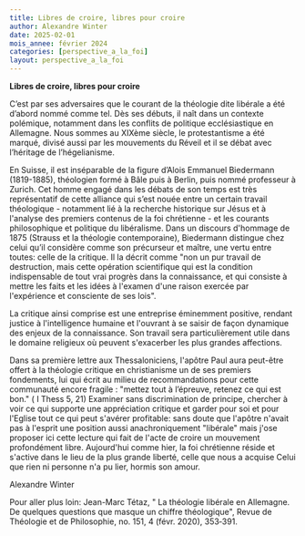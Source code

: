 ```yaml
---
title: Libres de croire, libres pour croire
author: Alexandre Winter
date: 2025-02-01
mois_annee: février 2024
categories: [perspective_a_la_foi]
layout: perspective_a_la_foi
---
```


**Libres de croire, libres pour croire**

C’est par ses adversaires que le courant de la théologie dite libérale a été d’abord nommé comme tel. Dès ses débuts, il
naît dans un contexte polémique, notamment dans les conflits de politique ecclésiastique en Allemagne. Nous sommes au 
XIXème siècle, le protestantisme a été marqué, divisé aussi par les mouvements du Réveil et il se débat avec l’héritage
de l’hégelianisme.

En Suisse, il est inséparable de la figure d’Alois Emmanuel Biedermann (1819-1885), théologien formé à Bâle puis à Berlin, 
puis nommé professeur à Zurich. Cet homme engagé dans les débats de son temps est très représentatif de cette alliance qui
s’est nouée entre un certain travail théologique - notamment lié à la recherche historique sur Jésus et à l'analyse des
premiers contenus de la foi chrétienne - et les courants philosophique et politique du libéralisme. Dans un discours 
d'hommage de 1875 (Strauss et la théologie contemporaine), Biedermann distingue chez celui qu’il considère comme son 
précurseur et maître, une vertu entre toutes: celle de la critique. Il la décrit comme "non un pur travail de destruction, 
mais cette opération scientifique qui est la condition indispensable de tout vrai progrès dans la connaissance, et qui 
consiste à mettre les faits et les idées à l'examen d'une raison exercée par l'expérience et consciente de ses lois".

La critique ainsi comprise est une entreprise éminemment positive, rendant justice à l'intelligence humaine et l'ouvrant 
à se saisir de façon dynamique des enjeux de la connaissance. Son travail sera particulièrement utile dans le domaine
religieux où peuvent s'exacerber les plus grandes affections.

Dans sa première lettre aux Thessaloniciens, l'apôtre Paul aura peut-être offert à la théologie critique en christianisme
un de ses premiers fondements, lui qui écrit au milieu de recommandations pour cette communauté encore fragile : "mettez
tout à l’épreuve, retenez ce qui est bon." ( I Thess 5, 21) Examiner sans discrimination de principe, chercher à voir ce
qui supporte une appréciation critique et garder pour soi et pour l'Eglise tout ce qui peut s'avérer profitable: sans doute
que l'apôtre n'avait pas à l'esprit une position aussi anachroniquement "libérale" mais j'ose proposer ici cette lecture 
qui fait de l'acte de croire un mouvement profondément libre. Aujourd'hui comme hier, la foi chrétienne réside et s'active
dans le lieu de la plus grande liberté, celle que nous a acquise Celui que rien ni personne n'a pu lier, hormis son amour.

Alexandre Winter


Pour aller plus loin: Jean-Marc Tétaz, " La théologie libérale en Allemagne. De quelques questions que masque un chiffre 
théologique", Revue de Théologie et de Philosophie, no. 151, 4 (févr. 2020), 353‑391.

